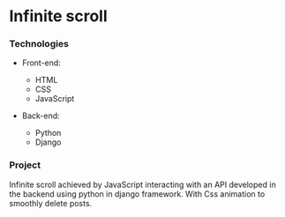 # Infinite scroll 

### Technologies

* Front-end:
  * HTML 
  * CSS
  * JavaScript

* Back-end:
  * Python
  * Django

### Project
Infinite scroll achieved by JavaScript interacting with an API developed in the backend using python in django framework. With Css animation to smoothly delete posts.

